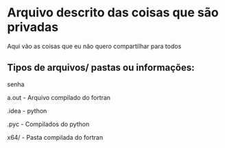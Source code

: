 # Arquivo descrito das coisas que são privadas

Aqui vão as coisas que eu não quero compartilhar para todos

## Tipos de arquivos/ pastas ou informações:

senha 

a.out - Arquivo compilado do fortran

.idea  - python 

.pyc   - Compilados do python

x64/  - Pasta compilada do fortran
